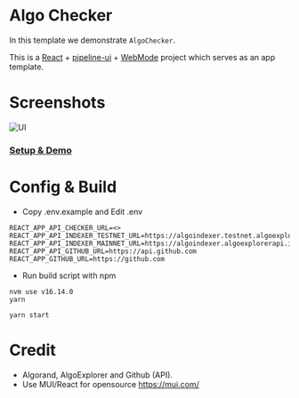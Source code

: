 # Algo Checker

In this template we demonstrate `AlgoChecker`. 

This is a [React](https://reactjs.org/) + [pipeline-ui](https://www.pipeline-ui.com/) + [WebMode](https://algobuilder.dev/api/web/modules) project which serves as an app template.

# Screenshots

![UI](https://user-images.githubusercontent.com/3756229/185951712-a1c88756-bd3b-4110-aa3b-4f4406428fd8.png)

### [Setup & Demo](0)

# Config & Build

* Copy .env.example and Edit .env
```
REACT_APP_API_CHECKER_URL=<>
REACT_APP_API_INDEXER_TESTNET_URL=https://algoindexer.testnet.algoexplorerapi.io
REACT_APP_API_INDEXER_MAINNET_URL=https://algoindexer.algoexplorerapi.io
REACT_APP_API_GITHUB_URL=https://api.github.com
REACT_APP_GITHUB_URL=https://github.com
```

* Run build script with npm
```
nvm use v16.14.0
yarn 

yarn start
```

# Credit
* Algorand, AlgoExplorer and Github (API).
* Use MUI/React for opensource https://mui.com/


